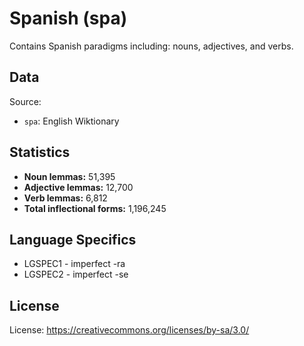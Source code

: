 # Spanish (spa)

Contains Spanish paradigms including: nouns, adjectives, and verbs.


## Data

Source:
- `spa`: English Wiktionary

## Statistics

- **Noun lemmas:** 51,395
- **Adjective lemmas:** 12,700
- **Verb lemmas:** 6,812
- **Total inflectional forms:** 1,196,245


## Language Specifics

- LGSPEC1 - imperfect -ra
- LGSPEC2 - imperfect -se

## License

License: https://creativecommons.org/licenses/by-sa/3.0/
